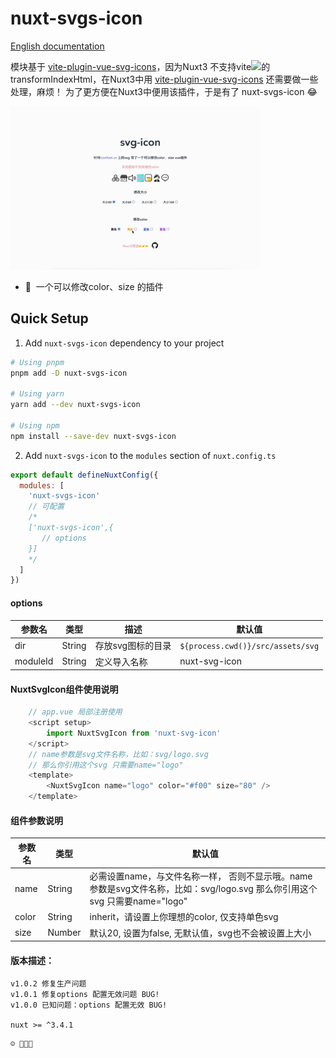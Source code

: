 <!--
Get your module up and running quickly.

Find and replace all on all files (CMD+SHIFT+F):
- Name: nuxt-svgs-icon
- Package name: nuxt-svgs-icon
- Description: Nuxt3 svg icon
-->

# nuxt-svgs-icon

[English documentation](README.en.md) 

模块基于 [vite-plugin-vue-svg-icons](https://github.com/335296558/vite-plugin-vue-svg-icons)，因为Nuxt3 不支持vite<img src="https://vitejs.dev/logo.svg" width="18px"></img>的transformIndexHtml，在Nuxt3中用 [vite-plugin-vue-svg-icons](https://github.com/335296558/vite-plugin-vue-svg-icons) 还需要做一些处理，麻烦！
为了更方便在Nuxt3中便用该插件，于是有了 nuxt-svgs-icon 😂

<img src="./playground/assets/demo_git_svgo.gif" width="400px"></img> 



<!-- Highlight some of the features your module provide here -->

- 🎃 &nbsp;一个可以修改color、size 的插件


## Quick Setup

1. Add `nuxt-svgs-icon` dependency to your project

```bash
# Using pnpm
pnpm add -D nuxt-svgs-icon

# Using yarn
yarn add --dev nuxt-svgs-icon

# Using npm
npm install --save-dev nuxt-svgs-icon
```

2. Add `nuxt-svgs-icon` to the `modules` section of `nuxt.config.ts`

```js
export default defineNuxtConfig({
  modules: [
    'nuxt-svgs-icon'
    // 可配置
    /*
    ['nuxt-svgs-icon',{
       // options
    }]
    */
  ]
})
```

#### options
| 参数名 | 类型 | 描述 | 默认值 |
| -------- | -------- | -------- | -------- |
|dir|String|存放svg图标的目录|`${process.cwd()}/src/assets/svg`|
|moduleId|String|定义导入名称|nuxt-svg-icon|

#### NuxtSvgIcon组件使用说明
```js
    // app.vue 局部注册使用
    <script setup>
        import NuxtSvgIcon from 'nuxt-svg-icon'
    </script>
    // name参数是svg文件名称，比如：svg/logo.svg
    // 那么你引用这个svg 只需要name="logo"
    <template>
        <NuxtSvgIcon name="logo" color="#f00" size="80" />
    </template>
```

#### 组件参数说明
| 参数名 | 类型 | 默认值 |
| -------- | -------- | -------- |
|name|String|必需设置name，与文件名称一样， 否则不显示哦。name参数是svg文件名称，比如：svg/logo.svg 那么你引用这个svg 只需要name="logo"|
|color|String| inherit，请设置上你理想的color, 仅支持单色svg|
|size|Number|默认20, 设置为false, 无默认值，svg也不会被设置上大小|
#### 版本描述：
    v1.0.2 修复生产问题
    v1.0.1 修复options 配置无效问题 BUG!
    v1.0.0 已知问题：options 配置无效 BUG!

    nuxt >= ^3.4.1

```
☺️ 🤪😋😘
```
